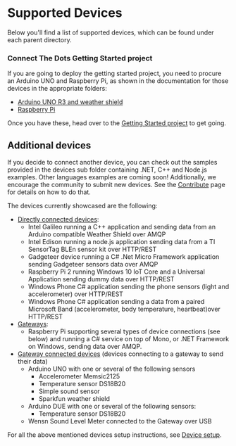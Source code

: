 # Supported Devices #

Below you'll find a list of supported devices, which can be found under each parent directory.

### Connect The Dots Getting Started project ###
If you are going to deploy the getting started project, you need to procure an Arduino UNO and Raspberry Pi, as shown in the documentation for those devices in the appropriate folders:

- [Arduino UNO R3 and weather shield](Devices/GatewayConnectedDevices/Arduino%20UNO/Weather/WeatherShieldJson/Hardware.md)
- [Raspberry Pi](Devices/Gateways/GatewayService/Hardware.md)

Once you have these, head over to the [Getting Started project](GettingStarted.md) to get going.

## Additional devices ##
If you decide to connect another device, you can check out the samples provided in the devices sub folder containing .NET, C++ and Node.js examples. Other languages examples are coming soon! Additionally, we encourage the community to submit new devices.  See the [Contribute](Contribute.md) page for details on how to do that.

The devices currently showcased are the following:

- [Directly connected devices](Devices/DirectlyConnectedDevices/):
    - Intel Galileo running a C++ application and sending data from an Arduino compatible Weather Shield over AMQP
    - Intel Edison running a node.js application sending data from a TI SensorTag BLEn sensor kit over HTTP/REST
    - Gadgeteer device running a C# .Net Micro Framework application sending Gadgeteer sensors data over AMQP
    - Raspberry Pi 2 running Windows 10 IoT Core and a Universal Application sending dummy data over HTTP/REST
    - Windows Phone C# application sending the phone sensors (light and accelerometer) over HTTP/REST
    - Windows Phone C# application sending a data from a paired Microsoft Band (accelerometer, body temperature, heartbeat)over HTTP/REST
- [Gateways](Devices/Gateways/GatewayService/):
    - Raspberry Pi supporting several types of device connections (see below) and running a C# service on top of Mono, or .NET Framework on Windows, sending data over AMQP. 
- [Gateway connected devices](Devices/GatewayConnectedDevices/) (devices connecting to a gateway to send their data)
    - Arduino UNO with one or several of the following sensors
        - Accelerometer Memsic2125
        - Temperature sensor DS18B20
        - Simple sound sensor
        - Sparkfun weather shield
    - Arduino DUE with one or several of the following sensors:
        - Temperature sensor DS18B20
    - Wensn Sound Level Meter connected to the Gateway over USB

For all the above mentioned devices setup instructions, see [Device setup](Devices/DeviceSetup.md).